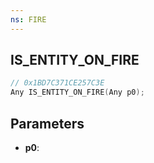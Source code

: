```yaml
---
ns: FIRE
---
```

## IS_ENTITY_ON_FIRE

```c
// 0x1BD7C371CE257C3E
Any IS_ENTITY_ON_FIRE(Any p0);
```

## Parameters
* **p0**:
